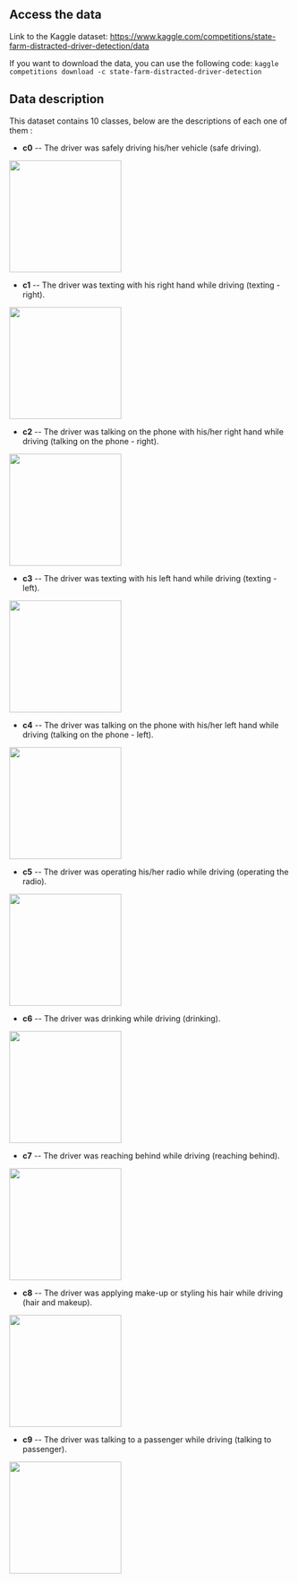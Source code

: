 ## Access the data

Link to the Kaggle dataset: https://www.kaggle.com/competitions/state-farm-distracted-driver-detection/data

If you want to download the data, you can use the following code:
`kaggle competitions download -c state-farm-distracted-driver-detection`

## Data description
This dataset contains 10 classes, below are the descriptions of each one of them :

- **c0** -- The driver was safely driving his/her vehicle (safe driving).

<img src="./input/imgs/train/c0/img_34.jpg" width="200" height="200" />

- **c1** -- The driver was texting with his right hand while driving (texting - right).

<img src="./input/imgs/train/c1/img_6.jpg" width="200" height="200" />

- **c2** -- The driver was talking on the phone with his/her right hand while driving (talking on the phone - right).

<img src="./input/imgs/train/c2/img_94.jpg" width="200" height="200" />

- **c3** -- The driver was texting with his left hand while driving (texting - left).

<img src="./input/imgs/train/c3/img_5.jpg" width="200" height="200" />

- **c4** -- The driver was talking on the phone with his/her left hand while driving (talking on the phone - left).

<img src="./input/imgs/train/c4/img_14.jpg" width="200" height="200" />

- **c5** -- The driver was operating his/her radio while driving (operating the radio).

<img src="./input/imgs/train/c5/img_56.jpg" width="200" height="200" />

- **c6** -- The driver was drinking while driving (drinking).

<img src="./input/imgs/train/c6/img_0.jpg" width="200" height="200" />

- **c7** -- The driver was reaching behind while driving (reaching behind).

<img src="./input/imgs/train/c7/img_81.jpg" width="200" height="200" />

- **c8** -- The driver was applying make-up or styling his hair while driving (hair and makeup).

<img src="./input/imgs/train/c8/img_26.jpg" width="200" height="200" />

- **c9** -- The driver was talking to a passenger while driving (talking to passenger).

<img src="./input/imgs/train/c9/img_19.jpg" width="200" height="200" />

